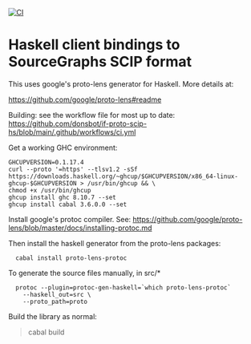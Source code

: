 [![CI](https://github.com/donsbot/if-proto-scip-hs/actions/workflows/ci.yml/badge.svg)](https://github.com/donsbot/if-proto-scip-hs/actions/workflows/ci.yml)

# Haskell client bindings to SourceGraphs SCIP format

This uses google's proto-lens generator for Haskell. More details at:

https://github.com/google/proto-lens#readme

Building: see the workflow file for most up to date:
https://github.com/donsbot/if-proto-scip-hs/blob/main/.github/workflows/ci.yml

Get a working GHC environment:

```
GHCUPVERSION=0.1.17.4
curl --proto '=https' --tlsv1.2 -sSf https://downloads.haskell.org/~ghcup/$GHCUPVERSION/x86_64-linux-ghcup-$GHCUPVERSION > /usr/bin/ghcup && \
chmod +x /usr/bin/ghcup
ghcup install ghc 8.10.7 --set
ghcup install cabal 3.6.0.0 --set
```

Install google's protoc compiler. See: https://github.com/google/proto-lens/blob/master/docs/installing-protoc.md

Then install the haskell generator from the proto-lens packages:

```
  cabal install proto-lens-protoc
```

To generate the source files manually, in src/*

```
  protoc --plugin=protoc-gen-haskell=`which proto-lens-protoc` 
    --haskell_out=src \
    --proto_path=proto
```

Build the library as normal:

 > cabal build


